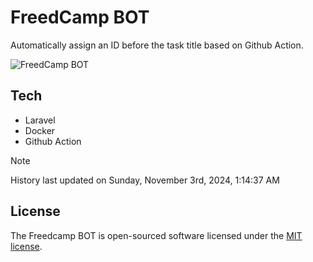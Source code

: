 # FreedCamp BOT

Automatically assign an ID before the task title based on Github Action.

![FreedCamp BOT](https://repository-images.githubusercontent.com/737932867/7d34798b-2680-471c-b089-a78a718d3d6a)

## Tech

- Laravel
- Docker
- Github Action

> [!NOTE]  
> History last updated on Sunday, November 3rd, 2024, 1:14:37 AM

## License

The Freedcamp BOT is open-sourced software licensed under the [MIT license](https://opensource.org/licenses/MIT).
